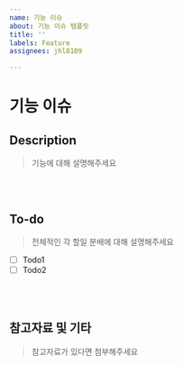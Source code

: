 ```yaml
---
name: 기능 이슈
about: 기능 이슈 템플릿
title: ''
labels: Feature
assignees: jhl8109

---
```


# 기능 이슈

## Description

> 기능에 대해 설명해주세요

<br><br>

## To-do

> 전체적인 각 할일 분배에 대해 설명해주세요
- [ ] Todo1
- [ ] Todo2

<br><br>

## 참고자료 및 기타

> 참고자료가 있다면 첨부해주세요

<br><br>
